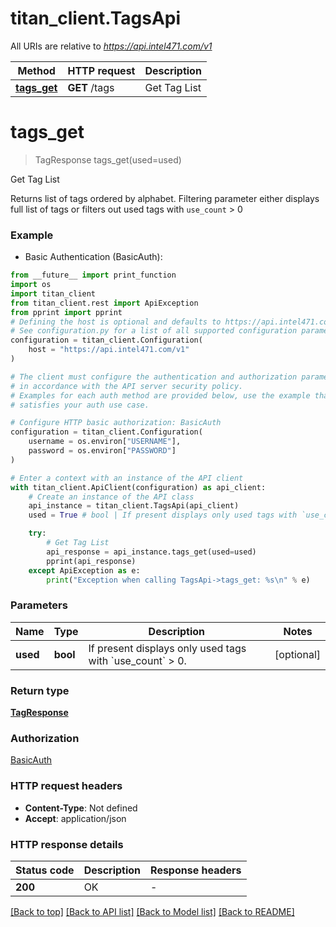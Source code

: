 # titan_client.TagsApi

All URIs are relative to *https://api.intel471.com/v1*

Method | HTTP request | Description
------------- | ------------- | -------------
[**tags_get**](TagsApi.md#tags_get) | **GET** /tags | Get Tag List


# **tags_get**
> TagResponse tags_get(used=used)

Get Tag List

Returns list of tags ordered by alphabet. Filtering parameter either displays full list of tags or filters out used tags with `use_count` > 0

### Example

* Basic Authentication (BasicAuth):
```python
from __future__ import print_function
import os
import titan_client
from titan_client.rest import ApiException
from pprint import pprint
# Defining the host is optional and defaults to https://api.intel471.com/v1
# See configuration.py for a list of all supported configuration parameters.
configuration = titan_client.Configuration(
    host = "https://api.intel471.com/v1"
)

# The client must configure the authentication and authorization parameters
# in accordance with the API server security policy.
# Examples for each auth method are provided below, use the example that
# satisfies your auth use case.

# Configure HTTP basic authorization: BasicAuth
configuration = titan_client.Configuration(
    username = os.environ["USERNAME"],
    password = os.environ["PASSWORD"]
)

# Enter a context with an instance of the API client
with titan_client.ApiClient(configuration) as api_client:
    # Create an instance of the API class
    api_instance = titan_client.TagsApi(api_client)
    used = True # bool | If present displays only used tags with `use_count` > 0. (optional)

    try:
        # Get Tag List
        api_response = api_instance.tags_get(used=used)
        pprint(api_response)
    except ApiException as e:
        print("Exception when calling TagsApi->tags_get: %s\n" % e)
```


### Parameters


Name | Type | Description  | Notes
------------- | ------------- | ------------- | -------------
 **used** | **bool**| If present displays only used tags with &#x60;use_count&#x60; &gt; 0. | [optional] 

### Return type

[**TagResponse**](TagResponse.md)

### Authorization

[BasicAuth](../README.md#BasicAuth)

### HTTP request headers

 - **Content-Type**: Not defined
 - **Accept**: application/json

### HTTP response details

| Status code | Description | Response headers |
|-------------|-------------|------------------|
**200** | OK |  -  |

[[Back to top]](#) [[Back to API list]](../README.md#documentation-for-api-endpoints) [[Back to Model list]](../README.md#documentation-for-models) [[Back to README]](../README.md)

